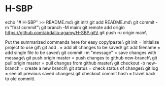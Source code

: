 # H-SBP

echo "# H-SBP" >> README.md\\
git init\\
git add README.md\\
git commit -m "first commit"\\
git branch -M main\\
git remote add origin https://github.com/abdalla-agamy/H-SBP.git\\
git push -u origin main\\

Put the summarized commands here for easy copy/paste:\\
git init = initialize project to use git\\
git add . = add all changes to be saved\\
git add filename = add single file to be saved\\
git commit -m "message" = save changes with message\\
git push origin master = push changes to github new-branch\\
git pull origin master = pull changes from github master\\
git checkout -b new-branch = create a new branch\\
git status = check status of changes\\
git log = see all previous saved changes\\
git checkout commit hash = travel back to old commit\\
